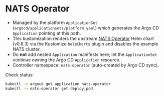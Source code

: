 # NATS Operator

- Managed by the platform `ApplicationSet` (`argocd/applicationsets/platform.yaml`) which generates the Argo CD `Application` pointing at this path.
- This kustomization renders the upstream [NATS Operator](https://github.com/nats-io/nats-operator) Helm chart (v0.8.3) via the Kustomize `helmCharts` plugin and disables the example NATS cluster.
- Do **not** add nested `Application` manifests here; let the `ApplicationSet` continue owning the Argo CD `Application` resource.
- Controller namespace: `nats-operator` (auto-created by Argo CD sync).

Check status:

```bash
kubectl -n argocd get application nats-operator
kubectl -n nats-operator get deploy,pod
```
